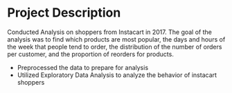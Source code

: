 # Project Description
Conducted Analysis on shoppers from Instacart in 2017. The goal of the analysis was to find which products are most popular, the days and hours of the week that people tend to order, the distribution of the number of orders per customer, and the proportion of reorders for products. 
* Preprocessed the data to prepare for analysis
* Utilized Exploratory Data Analysis to analyze the behavior of instacart shoppers
